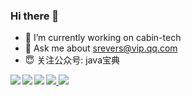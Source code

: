 ### Hi there 👋
- 🔭 I’m currently working on cabin-tech
- 💬 Ask me about srevers@vip.qq.com
- 😇 关注公众号: java宝典

<a href="https://github.com/liangtengyu/FEBS-Vue">
  <img align="left" src="https://github-readme-stats.vercel.app/api/pin/?username=liangtengyu&repo=javacore" />
</a>

<a href="https://github.com/liangtengyu/springboot-one">
  <img align="left" src="https://github-readme-stats.vercel.app/api/pin/?username=liangtengyu&repo=springboot-one" />
</a>





<a href="https://github-readme-stats.vercel.app/api/top-langs/?username=liangtengyu&layout=compact">
  <img align="auto" src="https://camo.githubusercontent.com/5c2936d17e3ac7fa0c3e349980dd3ed3d662e8ee/68747470733a2f2f6769746875622d726561646d652d73746174732e76657263656c2e6170702f6170693f757365726e616d653d64756e77752673686f775f69636f6e733d747275652669636f6e5f636f6c6f723d38303541443526746578745f636f6c6f723d3731383039362662675f636f6c6f723d66666666666626686964655f7469746c653d74727565" />

</a>

<a href="https://github.com/liangtengyu/fsb_shiro_jwt">
  <img align="left" src="https://github-readme-stats.vercel.app/api/pin/?username=liangtengyu&repo=fsb_shiro_jwt" />
</a>
<img src="https://user-images.githubusercontent.com/29878636/85978660-bf01d480-ba11-11ea-94c9-fcb8126b8a96.png"/>
